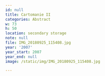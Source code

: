 ```yaml
---
id: null
title: Cartomanie II
categories: Abstract
w: 73
h: 50
location: secondary storage
note: null
file: IMG_20180925_115408.jpg
year: '2007'
year_start: 2007
year_end: null
image: /static/img/IMG_20180925_115408.jpg

---
```

